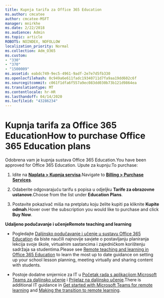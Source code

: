 ```yaml
---
title: Kupnja tarifa za Office 365 Education
ms.author: cmcatee
author: cmcatee-MSFT
manager: mnirkhe
ms.date: 2/22/2018
ms.audience: Admin
ms.topic: article
ROBOTS: NOINDEX, NOFOLLOW
localization_priority: Normal
ms.collection: Adm_O365
ms.custom:
- "330"
- "370"
- "1500009"
ms.assetid: eabdc749-9ec5-4961-9adf-2e7e7d5fb330
ms.openlocfilehash: 0c949a6e611fadc19340711d7fa9aa19dd602c6f
ms.sourcegitcommit: c061f1dfa6f557a9ec083dd030b73b121d9864ea
ms.translationtype: MT
ms.contentlocale: hr-HR
ms.lasthandoff: 04/14/2020
ms.locfileid: "43286234"
---
```

# <a name="how-to-purchase-office-365-education-plans"></a><span data-ttu-id="8ae03-102">Kupnja tarifa za Office 365 Education</span><span class="sxs-lookup"><span data-stu-id="8ae03-102">How to purchase Office 365 Education plans</span></span>

<span data-ttu-id="8ae03-103">Odobrena vam je kupnja sustava Office 365 Education.</span><span class="sxs-lookup"><span data-stu-id="8ae03-103">You have been approved for Office 365 Education.</span></span>  <span data-ttu-id="8ae03-104">Upute za kupnju:</span><span class="sxs-lookup"><span data-stu-id="8ae03-104">To purchase:</span></span>

1. <span data-ttu-id="8ae03-105">Idite na **[Naplata > Kupnja servisa](https://portal.office.com/AdminPortal/Home#/catalog)**.</span><span class="sxs-lookup"><span data-stu-id="8ae03-105">Navigate to **[Billing > Purchase Services](https://portal.office.com/AdminPortal/Home#/catalog)**.</span></span>

2. <span data-ttu-id="8ae03-106">Odaberite odgovarajuću tarifu s popisa u odjeljku **Tarife za obrazovne ustanove**.</span><span class="sxs-lookup"><span data-stu-id="8ae03-106">Choose from the list under **Education Plans**.</span></span>

3. <span data-ttu-id="8ae03-107">Postavite pokazivač miša na pretplatu koju želite kupiti pa kliknite **Kupite odmah**.</span><span class="sxs-lookup"><span data-stu-id="8ae03-107">Hover over the subscription you would like to purchase and click **Buy Now**.</span></span>

<span data-ttu-id="8ae03-108">**Udaljeno podučavanje i učenje**</span><span class="sxs-lookup"><span data-stu-id="8ae03-108">**Remote teaching and learning**</span></span>

- <span data-ttu-id="8ae03-109">Pogledajte [Daljinsko podučavanje i učenje u sustavu Office 365 Education](https://support.office.com/article/remote-teaching-and-learning-in-office-365-education-f651ccae-7b65-478b-8366-51bb884025c4) da biste naučili najnovije savjete o postavljanju planiranja lekcija svoje škole, virtualnim sastancima i zajedničkom korištenju sadržaja sa studentima.</span><span class="sxs-lookup"><span data-stu-id="8ae03-109">Please see [Remote teaching and learning in Office 365 Education](https://support.office.com/article/remote-teaching-and-learning-in-office-365-education-f651ccae-7b65-478b-8366-51bb884025c4) to learn the most up to date guidance on setting up your school lesson planning, meeting virtually and sharing content with students.</span></span>

- <span data-ttu-id="8ae03-110">Postoje dodatne smjernice za IT u [Početak rada s aplikacijom Microsoft Teams za daljinsko učenje](https://docs.microsoft.com/MicrosoftTeams/remote-learning-edu) i [Prijelaz na daljinsko učenje](https://www.microsoft.com/education/remote-learning).</span><span class="sxs-lookup"><span data-stu-id="8ae03-110">There is additional IT guidance in [Get started with Microsoft Teams for remote learning](https://docs.microsoft.com/MicrosoftTeams/remote-learning-edu) and [Making the transition to remote learning](https://www.microsoft.com/education/remote-learning).</span></span>
